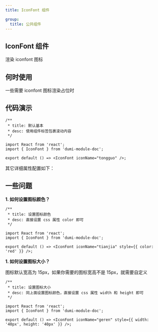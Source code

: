 ```yaml
---
title: IconFont 组件

group:
  title: 公共组件
---
```


## IconFont 组件

渲染 iconfont 图标

## 何时使用

一些需要 iconfont 图标渲染占位时

## 代码演示

```tsx
/**
 * title: 默认基本
 * desc: 使用组件标签包裹滚动内容
 */

import React from 'react';
import { IconFont } from 'dumi-module-doc';

export default () => <IconFont iconName="tongguo" />;
```

其它详细属性配置如下：

<API></API>

## 一些问题

**1. 如何设置图标颜色？**

```tsx
/**
 * title: 设置图标颜色
 * desc: 直接设置 css 属性 color 即可
 */

import React from 'react';
import { IconFont } from 'dumi-module-doc';

export default () => <IconFont iconName="tianjia" style={{ color: 'red' }} />;
```

**1. 如何设置图标大小？**

图标默认宽高为 15px，如果你需要的图标宽高不是 15px，就需要自定义

```tsx
/**
 * title: 设置图标大小
 * desc: 同上面设置图标颜色，直接设置 css 属性 width 和 height 即可
 */

import React from 'react';
import { IconFont } from 'dumi-module-doc';

export default () => <IconFont iconName="geren" style={{ width: '40px', height: '40px' }} />;
```
